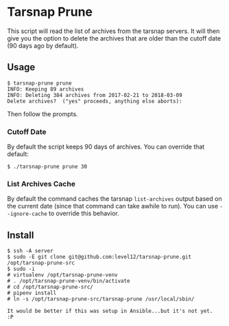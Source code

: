 Tarsnap Prune
=============

This script will read the list of archives from the tarsnap servers.  It will then give you the
option to delete the archives that are older than the cutoff date (90 days ago by default).

Usage
-----

```shell
$ tarsnap-prune prune
INFO: Keeping 89 archives
INFO: Deleting 384 archives from 2017-02-21 to 2018-03-09
Delete archives?  ("yes" proceeds, anything else aborts):
```
Then follow the prompts.

### Cutoff Date

By default the script keeps 90 days of archives.  You can override that default:

```shell
$ ./tarsnap-prune prune 30
```

### List Archives Cache

By default the command caches the tarsnap `list-archives` output based on the current date (since that
command can take awhile to run).  You can use `--ignore-cache` to override this behavior.


Install
-------

```
$ ssh -A server
$ sudo -E git clone git@github.com:level12/tarsnap-prune.git /opt/tarsnap-prune-src
$ sudo -i
# virtualenv /opt/tarsnap-prune-venv
# . /opt/tarsnap-prune-venv/bin/activate
# cd /opt/tarsnap-prune-src/
# pipenv install
# ln -s /opt/tarsnap-prune-src/tarsnap-prune /usr/local/sbin/

It would be better if this was setup in Ansible...but it's not yet.  :P
